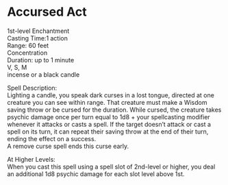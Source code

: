 # Accursed Act
1st-level Enchantment<br>
Casting Time:1 action<br>
Range: 60 feet<br>
Concentration<br>
Duration: up to 1 minute<br>
V, S, M<br>
incense or a black candle

Spell Description:<br>
Lighting a candle, you speak dark curses in a lost tongue, directed at one creature you can see within range. That creature must make a Wisdom saving throw or be cursed for the duration. While cursed, the creature takes psychic damage once per turn equal to 1d8 + your spellcasting modifier whenever it attacks or casts a spell. If the target doesn’t attack or cast a spell on its turn, it can repeat their saving throw at the end of their turn, ending the effect on a success.<br>A remove curse spell ends this curse early.

At Higher Levels:<br>
When you cast this spell using a spell slot of 2nd-level or higher, you deal an additional 1d8 psychic damage for each slot level above 1st.
